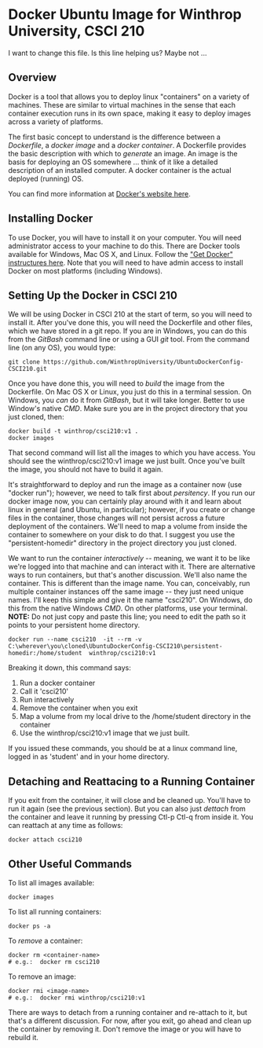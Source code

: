 # Docker Ubuntu Image for Winthrop University, CSCI 210

I want to change this file.  Is this line helping us?  Maybe not ...

## Overview
Docker is a tool that allows you to deploy linux "containers" on a variety of machines.  These are similar to virtual machines in the sense that each container execution runs in its own space, making it easy to deploy images across a variety of platforms.

The first basic concept to understand is the difference between a *Dockerfile*, a *docker image* and a *docker container*.  A Dockerfile provides the basic description with which to *generate* an image.  An image is the basis for deploying an OS somewhere ... think of it like a detailed description of an installed computer.  A docker container is the actual deployed (running) OS.

You can find more information at [Docker's website here](https://docs.docker.com/get-started/overview/).

## Installing Docker
To use Docker, you will have to install it on your computer.  You will need administrator access to your machine to do this.  There are Docker tools available for Windows, Mac OS X, and Linux.  Follow the ["Get Docker" instructures here](https://docs.docker.com/get-docker/).  Note that you will need to have admin access to install Docker on most platforms (including Windows).


## Setting Up the Docker in CSCI 210
We will be using Docker in CSCI 210 at the start of term, so you will need to install it.  After you've done this, you will need the Dockerfile and other files, which we have stored in a git repo.  If you are in Windows, you can do this from the *GitBash* command line or using a GUI *git* tool.  From the command line (on any OS), you would type:

```
git clone https://github.com/WinthropUniversity/UbuntuDockerConfig-CSCI210.git
```

Once you have done this, you will need to *build* the image from the Dockerfile.  On Mac OS X or Linux, you just do this in a terminal session. On Windows, you *can* do it from *GitBash*, but it will take longer.  Better to use Window's native *CMD*.  Make sure you are in the project directory that you just cloned, then:

```
docker build -t winthrop/csci210:v1 .
docker images
```

That second command will list all the images to which you have access.  You should see the winthrop/csci210:v1 image we just built.  Once you've built the image, you should not have to build it again.

It's straightforward to deploy and run the image as a container now (use "docker run"); however, we need to talk first about *persitency*.  If you run our docker image now, you can certainly play around with it and learn about linux in general (and Ubuntu, in particular); however, if you create or change files in the container, those changes will not persist across a future deployment of the containers.  We'll need to map a volume from inside the container to somewhere on your disk to do that.  I suggest you use the "persistent-homedir" directory in the project directory you just cloned.

We want to run the container *interactively* -- meaning, we want it to be like we're logged into that machine and can interact with it.  There are alternative ways to run containers, but that's another discussion.  We'll also name the container.  This is different than the image name.  You can, conceivably, run multiple container instances off the same image -- they just need unique names.  I'll keep this simple and give it the name "csci210".  On Windows, do this from the native Windows *CMD*.  On other platforms, use your terminal.  **NOTE:** Do not just copy and paste this line; you need to edit the path so it points to your persistent home directory.

```
docker run --name csci210  -it --rm -v C:\wherever\you\cloned\UbuntuDockerConfig-CSCI210\persistent-homedir:/home/student  winthrop/csci210:v1
```

Breaking it down, this command says:
1. Run a docker container
2. Call it 'csci210'
3. Run interactively
4. Remove the container when you exit
5. Map a volume from my local drive to the /home/student directory in the container
6. Use the winthrop/csci210:v1 image that we just built.

If you issued these commands, you should be at a linux command line, logged in as 'student' and in your home directory.

## Detaching and Reattacing to a Running Container
If you exit from the container, it will close and be cleaned up.  You'll have to run it again (see the previous section).  But you can also just *dettach* from the container and leave it running by pressing Ctl-p Ctl-q from inside it.  You can reattach at any time as follows:
```
docker attach csci210
```

## Other Useful Commands

To list all images available:
```
docker images
```

To list all running containers:
```
docker ps -a
```

To *remove* a container:
```
docker rm <container-name>
# e.g.:  docker rm csci210
```

To remove an image:
```
docker rmi <image-name>
# e.g.:  docker rmi winthrop/csci210:v1
```

There are ways to detach from a running container and re-attach to it, but that's a different discussion.  For now, after you exit, go ahead and clean up the container by removing it.  Don't remove the image or you will have to rebuild it.


